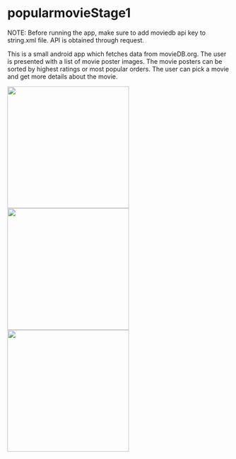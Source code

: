 # popularmovieStage1

NOTE:
Before running the app, make sure to add moviedb api key to string.xml file. API is obtained through request.

This is a small android app which fetches data from movieDB.org. The user is presented with a list of movie poster images. The movie posters can be sorted by highest ratings or most popular orders. The user can pick a movie and get more details about the movie.

<img src="https://cloud.githubusercontent.com/assets/11304162/10153471/c01a9ebe-662a-11e5-87c4-7d31ef46e05d.jpg" length = "500" width="275">
<img src="https://cloud.githubusercontent.com/assets/11304162/10153661/9a6eec18-662c-11e5-8d8d-b8787dce7328.jpg" length = "500" width="275">
<img src="https://cloud.githubusercontent.com/assets/11304162/10153664/a270c396-662c-11e5-847e-d66a22bb8c75.jpg" length = "500" width="275">
